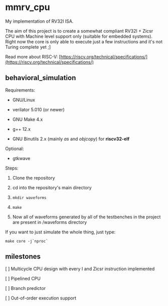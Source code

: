 # mmrv\_cpu

My implementation of RV32I ISA.

The aim of this project is to create a somewhat compliant RV32I + Zicsr CPU with Machine level support only (suitable for embedded systems).
Right now the core is only able to execute just a few instructions and it's not Turing complete yet ;]

Read more about RISC-V: [https://riscv.org/technical/specifications/](https://riscv.org/technical/specifications/)

## behavioral\_simulation

Requirements:

* GNU/Linux

* verilator 5.010 (or newer)

* GNU Make 4.x

* g++ 12.x

* GNU Binutils 2.x (mainly *as* and *objcopy*) for **riscv32-elf**

Optional:

* gtkwave


Steps:


1. Clone the repository

2. cd into the repository's main directory

3. ``mkdir waveforms``

4. ``make``

5. Now all of waveforms generated by all of the testbenches in the project are present in /waveforms directory

If you want to just simulate the whole thing, just type:

```
make core -j`nproc`
```

## milestones

[ ] Multicycle CPU design with every I and Zicsr instruction implemented

[ ] Pipelined CPU

[ ] Branch predictor

[ ] Out-of-order execution support

